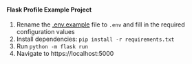 #### Flask Profile Example Project

1. Rename the [.env.example](.env.example) file to `.env` and fill in the required configuration values
1. Install dependencies: `pip install -r requirements.txt`
1. Run `python -m flask run`
1. Navigate to https://localhost:5000